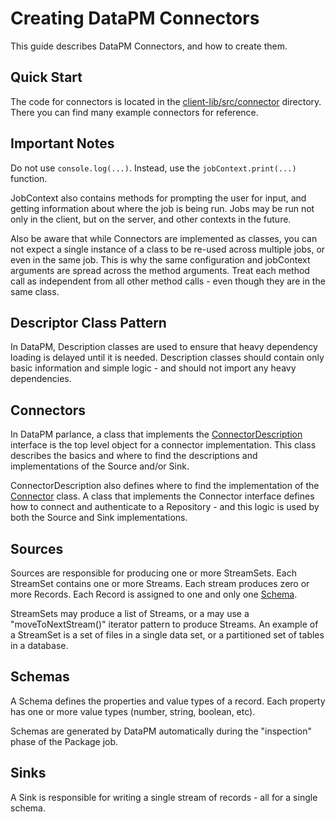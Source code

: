 # Creating DataPM Connectors

This guide describes DataPM Connectors, and how to create them.

## Quick Start

The code for connectors is located in the [client-lib/src/connector](src/connector) directory. There you can find many example connectors for reference.

## Important Notes

Do not use `console.log(...)`. Instead, use the `jobContext.print(...)` function.

JobContext also contains methods for prompting the user for input, and getting information about where the job is being run. Jobs may be run not only in the client, but on the server, and other contexts in the future.

Also be aware that while Connectors are implemented as classes, you can not expect a single instance of a class to be re-used across multiple jobs, or even in the same job. This is why the same configuration and jobContext arguments are spread across the method arguments. Treat each method call as independent from all other method calls - even though they are in the same class.

## Descriptor Class Pattern

In DataPM, Description classes are used to ensure that heavy dependency loading is delayed until it is needed. Description classes should contain only basic information and simple logic - and should not import any heavy dependencies.

## Connectors

In DataPM parlance, a class that implements the [ConnectorDescription](src/connector/Connector.ts) interface is the top level object for a connector implementation. This class describes the basics and where to find the descriptions and implementations of the Source and/or Sink.

ConnectorDescription also defines where to find the implementation of the [Connector](src/connector/Connector.ts) class. A class that implements the Connector interface defines how to connect and authenticate to a Repository - and this logic is used by both the Source and Sink implementations.

## Sources

Sources are responsible for producing one or more StreamSets. Each StreamSet contains one or more Streams. Each stream produces zero or more Records. Each Record is assigned to one and only one [Schema](#schemas).

StreamSets may produce a list of Streams, or a may use a "moveToNextStream()" iterator pattern to produce Streams. An example of a StreamSet is a set of files in a single data set, or a partitioned set of tables in a database.

## Schemas

A Schema defines the properties and value types of a record. Each property has one or more value types (number, string, boolean, etc).

Schemas are generated by DataPM automatically during the "inspection" phase of the Package job.

## Sinks

A Sink is responsible for writing a single stream of records - all for a single schema.
